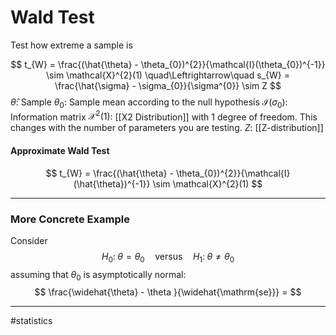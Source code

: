 # Wald Test
Test how extreme a sample is

$$
t_{W} = \frac{(\hat{\theta} - \theta_{0})^{2}}{\mathcal{I}(\theta_{0})^{-1}} \sim \mathcal{X}^{2}(1) \quad\Leftrightarrow\quad s_{W} = \frac{\hat{\sigma} - \sigma_{0}}{\sigma^{0}} \sim Z
$$
$\hat{\theta}$: Sample
$\theta_{0}$: Sample mean according to the null hypothesis
$\mathcal{I}(\sigma_{0})$: Information matrix
$\mathcal{X}^{2}(1)$: [[X2 Distribution]] with $1$ degree of freedom. This changes with the number of parameters you are testing.
$Z$: [[Z-distribution]]

#### Approximate Wald Test
$$
t_{W} = \frac{(\hat{\theta} - \theta_{0})^{2}}{\mathcal{I}(\hat{\theta})^{-1}} \sim \mathcal{X}^{2}(1)
$$

---

### More Concrete Example
Consider
$$
H_{0}: \; \theta = \theta_{0} \quad\mathrm{versus}\quad H_{1}:\; \theta \neq \theta_{0}
$$
assuming that $\theta_{0}$ is asymptotically normal:
$$
\frac{\widehat{\theta} - \theta }{\widehat{\mathrm{se}}} = 
$$

---
#statistics
